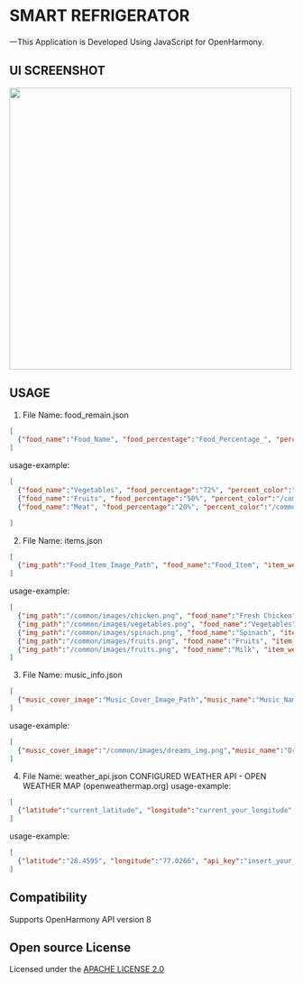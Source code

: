 # SMART REFRIGERATOR
一This Application is Developed Using JavaScript for OpenHarmony.

## UI SCREENSHOT
 <img width="500" src="https://user-images.githubusercontent.com/57445475/154552921-5e251267-1aa8-4f14-af55-b4189551ef40.png">


## USAGE
1. File Name: food_remain.json
```json
[
  {"food_name":"Food_Name", "food_percentage":"Food_Percentage_", "percent_color":"Percentage_Image_Path" }
]
```
usage-example:
```json
[
  {"food_name":"Vegetables", "food_percentage":"72%", "percent_color":"/common/images/green_range.png" },
  {"food_name":"Fruits", "food_percentage":"50%", "percent_color":"/common/images/violet_range.png" },
  {"food_name":"Meat", "food_percentage":"20%", "percent_color":"/common/images/orange_range.png"}

]
```

2. File Name: items.json
```json
[
  {"img_path":"Food_Item_Image_Path", "food_name":"Food_Item", "item_weight":"Food_Item_Weight"}
]
```
usage-example:
```json
[
  {"img_path":"/common/images/chicken.png", "food_name":"Fresh Chicken", "item_weight":"1kg"},
  {"img_path":"/common/images/vegetables.png", "food_name":"Vegetables", "item_weight":"3kg"},
  {"img_path":"/common/images/spinach.png", "food_name":"Spinach", "item_weight":"500g"},
  {"img_path":"/common/images/fruits.png", "food_name":"Fruits", "item_weight":"3kg"},
  {"img_path":"/common/images/fruits.png", "food_name":"Milk", "item_weight":"2lts"}
]
```

3. File Name: music_info.json
```json
[
  {"music_cover_image":"Music_Cover_Image_Path","music_name":"Music_Name","music_genre":"Music_Genre"}
]
```
usage-example:
```json
[
  {"music_cover_image":"/common/images/dreams_img.png","music_name":"Dream","music_genre":"Romantic"}
]
```

4. File Name: weather_api.json
CONFIGURED WEATHER API - OPEN WEATHER MAP (openweathermap.org)
usage-example:
```json
[
  {"latitude":"current_latitude", "longitude":"current_your_longitude", "api_key":"insert_your_api_key"}
]
```
usage-example:
```json
[
  {"latitude":"28.4595", "longitude":"77.0266", "api_key":"insert_your_api_key"}
]
```
 

## Compatibility
Supports OpenHarmony API version 8

## Open source License
Licensed under the <a href="https://github.com/sahilchutani/smart_refrigerator/blob/main/LICENSE">APACHE LICENSE 2.0</a>

